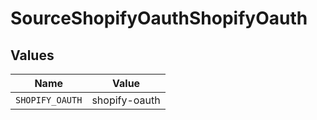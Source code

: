 # SourceShopifyOauthShopifyOauth


## Values

| Name            | Value           |
| --------------- | --------------- |
| `SHOPIFY_OAUTH` | shopify-oauth   |